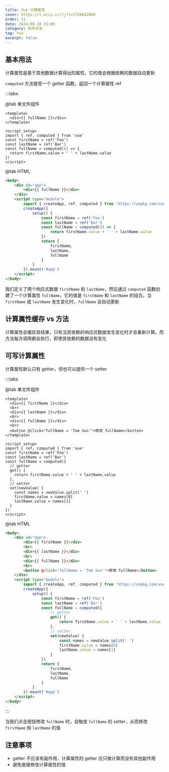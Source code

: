 ```yaml
---
title: Vue 计算属性
cover: https://t.alcy.cc/fj?t=1726642800
order: 11
date: 2024-09-18 15:00
category: 软件开发
tag: Vue
excerpt: false
---
```

## 基本用法

计算属性是基于其他数据计算得出的属性，它的值会根据依赖的数据自动更新

`computed` 方法接受一个 getter 函数，返回一个计算属性 ref

:::tabs

@tab 单文件组件

```vue
<template>
  <div>{{ fullName }}</div>
</template>

<script setup>
import { ref, computed } from 'vue'
const firstName = ref('Foo')
const lastName = ref('Bar')
const fullName = computed(() => {
  return firstName.value + ' ' + lastName.value
})
</script>
```
@tab HTML

```html
<body>
    <div id="app">
        <div>{{ fullName }}</div>
    </div>
    <script type="module">
        import { createApp, ref, computed } from 'https://unpkg.com/vue@3/dist/vue.esm-browser.js'
        createApp({
            setup() {
                const firstName = ref('Foo')
                const lastName = ref('Bar')
                const fullName = computed(() => {
                    return firstName.value + ' ' + lastName.value
                })
                return {
                    firstName,
                    lastName,
                    fullName
                }
            }
        }).mount('#app')
    </script>
</body>
```

我们定义了两个响应式数据 `firstName` 和 `lastName`，然后通过 `computed` 函数创建了一个计算属性 `fullName`，它的值是 `firstName` 和 `lastName` 的组合。当 `firstName` 或 `lastName` 发生变化时，`fullName` 会自动更新

## 计算属性缓存 vs 方法

计算属性会缓存其结果，只有当其依赖的响应式数据发生变化时才会重新计算。而方法每次调用都会执行，即使其依赖的数据没有变化

## 可写计算属性

计算属性默认只有 getter，但也可以提供一个 setter

:::tabs

@tab 单文件组件

```vue
<template>
  <div>{{ firstName }}</div>
  <br>
  <div>{{ lastName }}</div>
  <br>
  <div>{{ fullName }}</div>
  <br>
  <button @click="fullName = 'Tom Sun'">修改 fullName</button>
</template>

<script setup>
import { ref, computed } from 'vue'
const firstName = ref('Foo')
const lastName = ref('Bar')
const fullName = computed({
  // getter
  get() {
    return firstName.value + ' ' + lastName.value
  },
  // setter
  set(newValue) {
    const names = newValue.split(' ')
    firstName.value = names[0]
    lastName.value = names[1]
  }
})
</script>
```
@tab HTML

```html
<body>
    <div id="app">
        <div>{{ firstName }}</div>
        <br>
        <div>{{ lastName }}</div>
        <br>
        <div>{{ fullName }}</div>
        <br>
        <button @click="fullName = 'Tom Sun'">修改 fullName</button>
    </div>
    <script type="module">
        import { createApp, ref, computed } from 'https://unpkg.com/vue@3/dist/vue.esm-browser.js'
        createApp({
            setup() {
                const firstName = ref('Foo')
                const lastName = ref('Bar')
                const fullName = computed({
                    // getter
                    get() {
                        return firstName.value + ' ' + lastName.value
                    },
                    // setter
                    set(newValue) {
                        const names = newValue.split(' ')
                        firstName.value = names[0]
                        lastName.value = names[1]
                    }
                })
                return {
                    firstName,
                    lastName,
                    fullName
                }
            }
        }).mount('#app')
    </script>
</body>
```
:::

当我们点击按钮修改 `fullName` 时，会触发 `fullName` 的 setter，从而修改 `firstName` 和 `lastName` 的值

## 注意事项

- getter 不应该有副作用，计算属性的 getter 应只做计算而没有其他副作用
- 避免直接修改计算属性的值
